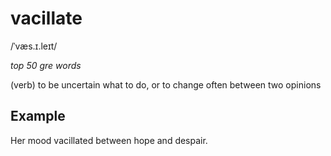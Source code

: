 # vacillate

/ˈvæs.ɪ.leɪt/

*top 50 gre words*

(verb) to be uncertain what to do, or to change often between two opinions

## Example

Her mood vacillated between hope and despair.
